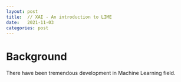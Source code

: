 ```yaml
---
layout: post
title:  // XAI - An introduction to LIME
date:   2021-11-03
categories: post
---
```


# Background
There have been tremendous development in Machine Learning field. 